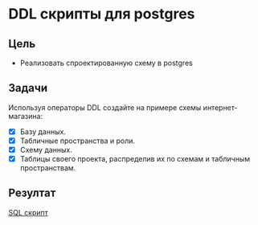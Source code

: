 # DDL скрипты для postgres

## Цель

- Реализовать спроектированную схему в postgres

## Задачи

Используя операторы DDL создайте на примере схемы интернет-магазина:

- [x] Базу данных.
- [x] Табличные пространства и роли.
- [x] Схему данных.
- [x] Таблицы своего проекта, распределив их по схемам и табличным пространствам.

## Резултат

[SQL скрипт](script.sql)
